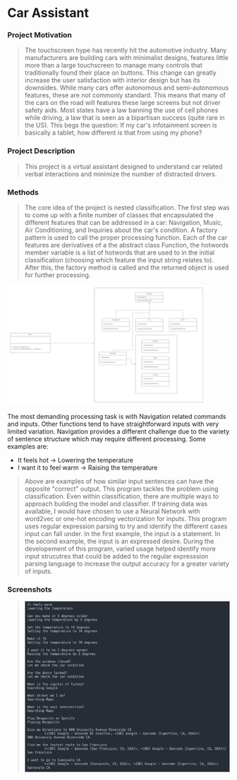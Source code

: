 # Car Assistant

### Project Motivation
> The touchscreen hype has recently hit the automotive industry. Many manufacturers are building cars with minimalist designs, features little more than a large touchscreen to manage many controls that traditionally found their place on buttons. This change can greatly increase the user satisfaction with interior design but has its downsides. While many cars offer autonomous and semi-autonomous features, these are not commonly standard. This means that many of the cars on the road will features these large screens but not driver safety aids. Most states have a law banning the use of cell phones while driving, a law that is seen as a bipartisan success (quite rare in the US). This begs the question: If my car's infotainment screen is basically a tablet, how different is that from using my phone? 
### Project Description
> This project is a virtual assistant designed to understand car related verbal interactions and minimize the number of distracted drivers. 
### Methods
> The core idea of the project is nested classification. The first step was to come up with a finite number of classes that encapsulated the different features that can be addressed in a car: Navigation, Music, Air Conditioning, and Inquiries about the car's condition. A factory pattern is used to call the proper processing function. 
Each of the car features are derivatives of a the abstract class Function, the hotwords member variable is a list of hotwords that are used to in the initial classification (choosing which feature the input string relates to). After this, the factory method is called and the returned object is used for further processing. 
 <img src = https://github.com/piyushmundhra/carAssistant/blob/main/Car%20Assistant%20(2).png width="450"/>

The most demanding processing task is with Navigation related commands and inputs. Other functions tend to have straightforward inputs with very limited variation. Navigation provides a different challenge due to the variety of sentence structure which may require different processing. Some examples are:
* It feels hot -> Lowering the temperature
* I want it to feel warm -> Raising the temperature
> Above are examples of how similar input sentences can have the opposite "correct" output. This program tackles the problem using classification. Even within classification, there are multiple ways to approach building the model and classifier. If training data was available, I would have chosen to use a Neural Network with word2vec or one-hot encoding vectorization for inputs. This program uses regular expression parsing to try and identify the different cases input can fall under. In the first example, the input is a statement. In the second example, the input is an expressed desire. During the developement of this program, varied usage helped identify more input strucutres that could be added to the regular expresssion parsing language to increase the output accuracy for a greater variety of inputs. 
### Screenshots
 > ![Sample input/output](https://github.com/piyushmundhra/carAssistant/blob/main/Screen%20Shot%202021-05-31%20at%207.18.57%20AM.png)
